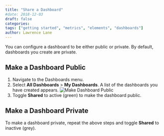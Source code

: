 ```yaml
---
title: "Share a Dashboard"
#date: 2018-12-03
draft: false
categories:
tags: ["getting started", "metrics", "elements", "dashboards"]
author: Lawrence Lane
---
```


You can configure a dashboard to be either public or private. By default, dashboards you create are private.

## Make a Dashboard Public
1. Navigate to the Dashboards menu.
2. Select **All Dashboards** > **My Dashboards**. A list of the dashboards you have created appears.
![Make Dashboard Public](/images/share-dashboard/make-dashboard-public.png)
3. Toggle **Shared** to active (green) to make the dashboard public.

## Make a Dashboard Private
To make a dashboard private, repeat the above steps and toggle **Shared** to inactive (grey).
